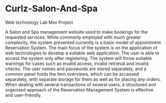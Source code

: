 # Curlz-Salon-And-Spa
Web technology Lab Mini Project

A Salon and Spa management website used to make bookings for the requested services. While commonly employed with much greater complexity, the system presented currently is a basic model of appointment Reservation System. The main focus of the system is on the application of web technologies to develop a suitable web application. The user is able to access the system only after registering. The system will throw suitable warnings for cases such as invalid access, invalid retrieval and invalid checks. The user names and passwords are stored separately, and a common panel holds the item overviews, which can be accessed separately, with separate storage for them as well as for placing any orders. When dealing with several transactions of several users, a structured and organized approach of the Reservation Management System is effective and user-friendly.


